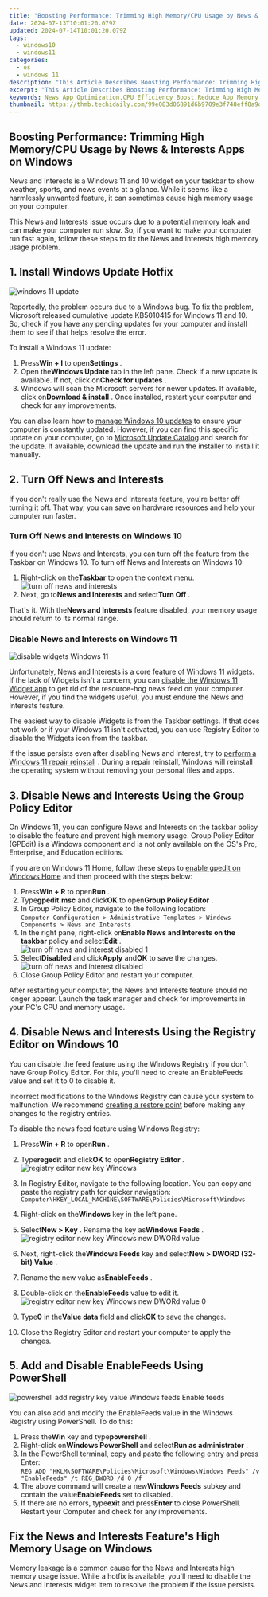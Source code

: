 ```yaml
---
title: "Boosting Performance: Trimming High Memory/CPU Usage by News & Interests Apps on Windows"
date: 2024-07-13T10:01:20.079Z
updated: 2024-07-14T10:01:20.079Z
tags:
  - windows10
  - windows11
categories:
  - os
  - windows 11
description: "This Article Describes Boosting Performance: Trimming High Memory/CPU Usage by News & Interests Apps on Windows"
excerpt: "This Article Describes Boosting Performance: Trimming High Memory/CPU Usage by News & Interests Apps on Windows"
keywords: News App Optimization,CPU Efficiency Boost,Reduce App Memory Use,Performance Enhancement,Windows App Speedup,Interests App Tuning,High Usage Remedies
thumbnail: https://thmb.techidaily.com/99e083d06891d6b9709e3f748eff8a9d6ada1ef3054d20b60fdb2ab68b2e719b.png
---
```


## Boosting Performance: Trimming High Memory/CPU Usage by News & Interests Apps on Windows

 News and Interests is a Windows 11 and 10 widget on your taskbar to show weather, sports, and news events at a glance. While it seems like a harmlessly unwanted feature, it can sometimes cause high memory usage on your computer.

 This News and Interests issue occurs due to a potential memory leak and can make your computer run slow. So, if you want to make your computer run fast again, follow these steps to fix the News and Interests high memory usage problem.

## 1\. Install Windows Update Hotfix

![windows 11 update](https://static1.makeuseofimages.com/wordpress/wp-content/uploads/2023/01/windows-11-update.jpg)

 Reportedly, the problem occurs due to a Windows bug. To fix the problem, Microsoft released cumulative update KB5010415 for Windows 11 and 10\. So, check if you have any pending updates for your computer and install them to see if that helps resolve the error.

To install a Windows 11 update:

1. Press**Win + I** to open**Settings** .
2. Open the**Windows Update** tab in the left pane. Check if a new update is available. If not, click on**Check for updates** .
3. Windows will scan the Microsoft servers for newer updates. If available, click on**Download & install** . Once installed, restart your computer and check for any improvements.

 You can also learn how to [manage Windows 10 updates](https://www.makeuseof.com/tag/manage-windows-update-windows-10/) to ensure your computer is constantly updated. However, if you can find this specific update on your computer, go to [Microsoft Update Catalog](https://www.makeuseof.com/tag/access-group-policy-editor-even-windows-home-settings-try/) and search for the update. If available, download the update and run the installer to install it manually.

## 2\. Turn Off News and Interests

 If you don't really use the News and Interests feature, you're better off turning it off. That way, you can save on hardware resources and help your computer run faster.

### Turn Off News and Interests on Windows 10

 If you don't use News and Interests, you can turn off the feature from the Taskbar on Windows 10\. To turn off News and Interests on Windows 10:

1. Right-click on the**Taskbar** to open the context menu.  
![turn off news and interests](https://static1.makeuseofimages.com/wordpress/wp-content/uploads/2023/04/turn-off-news-and-interestsjpg.jpg)
2. Next, go to**News and Interests** and select**Turn Off** .

 That's it. With the**News and Interests** feature disabled, your memory usage should return to its normal range.

### Disable News and Interests on Windows 11

![disable widgets Windows 11](https://static1.makeuseofimages.com/wordpress/wp-content/uploads/2023/04/disable-widgets-windows-11.jpg)

 Unfortunately, News and Interests is a core feature of Windows 11 widgets. If the lack of Widgets isn't a concern, you can [disable the Windows 11 Widget app](https://www.makeuseof.com/windows-11-disable-widgets/) to get rid of the resource-hog news feed on your computer. However, if you find the widgets useful, you must endure the News and Interests feature.

 The easiest way to disable Widgets is from the Taskbar settings. If that does not work or if your Windows 11 isn't activated, you can use Registry Editor to disable the Widgets icon from the taskbar.

 If the issue persists even after disabling News and Interest, try to [perform a Windows 11 repair reinstall](https://www.makeuseof.com/windows-11-reinstall-without-deleting-apps/) . During a repair reinstall, Windows will reinstall the operating system without removing your personal files and apps.

## 3\. Disable News and Interests Using the Group Policy Editor

 On Windows 11, you can configure News and Interests on the taskbar policy to disable the feature and prevent high memory usage. Group Policy Editor (GPEdit) is a Windows component and is not only available on the OS's Pro, Enterprise, and Education editions.

 If you are on Windows 11 Home, follow these steps to [enable gpedit on Windows Home](https://www.catalog.update.microsoft.com/) and then proceed with the steps below:

1. Press**Win + R** to open**Run** .
2. Type**gpedit.msc** and click**OK** to open**Group Policy Editor** .
3. In Group Policy Editor, navigate to the following location:  
`Computer Configuration > Administrative Templates > Windows Components > News and Interests`
4. In the right pane, right-click on**Enable News and Interests** **on the taskbar** policy and select**Edit** .  
![turn off news and interest disabled 1](https://static1.makeuseofimages.com/wordpress/wp-content/uploads/2023/04/turn-off-news-and-interest-disabled-1.jpg)
5. Select**Disabled** and click**Apply** and**OK** to save the changes.  
![turn off news and interest disabled](https://static1.makeuseofimages.com/wordpress/wp-content/uploads/2023/04/turn-off-news-and-interest-disabled.jpg)
6. Close Group Policy Editor and restart your computer.

 After restarting your computer, the News and Interests feature should no longer appear. Launch the task manager and check for improvements in your PC's CPU and memory usage.

## 4\. Disable News and Interests Using the Registry Editor on Windows 10

 You can disable the feed feature using the Windows Registry if you don't have Group Policy Editor. For this, you'll need to create an EnableFeeds value and set it to 0 to disable it.

 Incorrect modifications to the Windows Registry can cause your system to malfunction. We recommend [creating a restore point](https://www.makeuseof.com/windows-11-create-restore-point/) before making any changes to the registry entries.

To disable the news feed feature using Windows Registry:

1. Press**Win + R** to open**Run** .
2. Type**regedit** and click**OK** to open**Registry Editor** .  
![registry editor new key Windows](https://static1.makeuseofimages.com/wordpress/wp-content/uploads/2023/04/registry-editor-new-key-windows.jpg)
3. In Registry Editor, navigate to the following location. You can copy and paste the registry path for quicker navigation:  
`Computer\HKEY_LOCAL_MACHINE\SOFTWARE\Policies\Microsoft\Windows`
4. Right-click on the**Windows** key in the left pane.
5. Select**New > Key** . Rename the key as**Windows Feeds** .  
![registry editor new key Windows new DWORd value](https://static1.makeuseofimages.com/wordpress/wp-content/uploads/2023/04/registry-editor-new-key-windows-new-dword-value.jpg)

1. Next, right-click the**Windows Feeds** key and select**New > DWORD (32-bit) Value** .
2. Rename the new value as**EnableFeeds** .
3. Double-click on the**EnableFeeds** value to edit it.  
![registry editor new key Windows new DWORd value 0](https://static1.makeuseofimages.com/wordpress/wp-content/uploads/2023/04/registry-editor-new-key-windows-new-dword-value-0.jpg)
4. Type**0** in the**Value data** field and click**OK** to save the changes.
5. Close the Registry Editor and restart your computer to apply the changes.

## 5\. Add and Disable EnableFeeds Using PowerShell

![powershell add registry key value Windows feeds Enable feeds](https://static1.makeuseofimages.com/wordpress/wp-content/uploads/2023/04/powershell-add-registry-key-value-windows-feeds-enable-feeds.jpg)

 You can also add and modify the EnableFeeds value in the Windows Registry using PowerShell. To do this:

1. Press the**Win** key and type**powershell** .
2. Right-click on**Windows PowerShell** and select**Run as administrator** .
3. In the PowerShell terminal, copy and paste the following entry and press Enter:  
`REG ADD "HKLM\SOFTWARE\Policies\Microsoft\Windows\Windows Feeds" /v "EnableFeeds" /t REG_DWORD /d 0 /f`
4. The above command will create a new**Windows Feeds** subkey and contain the value**EnableFeeds** set to disabled.
5. If there are no errors, type**exit** and press**Enter** to close PowerShell. Restart your Computer and check for any improvements.

## Fix the News and Interests Feature's High Memory Usage on Windows

 Memory leakage is a common cause for the News and Interests high memory usage issue. While a hotfix is available, you'll need to disable the News and Interests widget item to resolve the problem if the issue persists.


<ins class="adsbygoogle"
     style="display:block"
     data-ad-format="autorelaxed"
     data-ad-client="ca-pub-7571918770474297"
     data-ad-slot="1223367746"></ins>



<ins class="adsbygoogle"
     style="display:block"
     data-ad-client="ca-pub-7571918770474297"
     data-ad-slot="8358498916"
     data-ad-format="auto"
     data-full-width-responsive="true"></ins>




